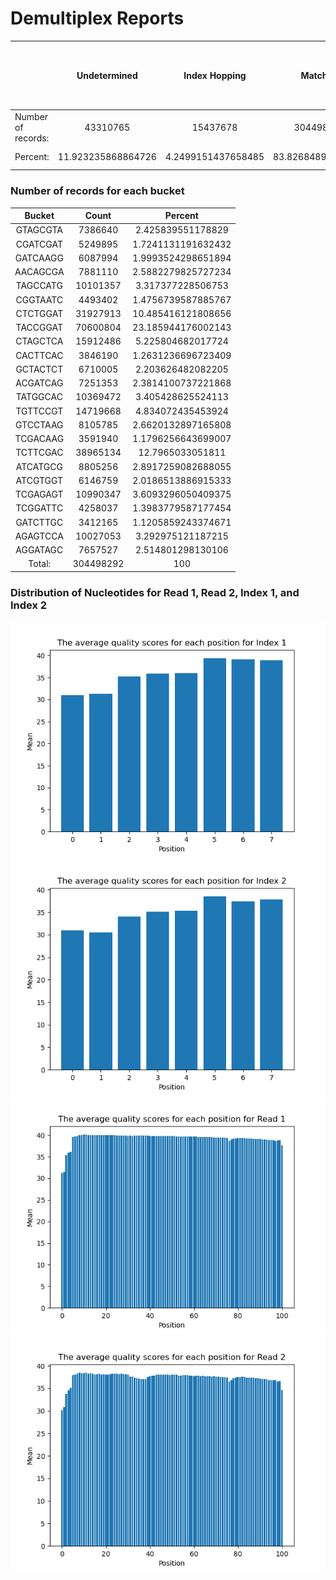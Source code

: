 # Demultiplex Reports
| | Undetermined | Index Hopping | Matched | Index(es) are reverse complimented but not found in the list of barcodes (These records are included in the undetermined files) |
| ------ | :------: | :------: | :------: | :------: |
| Number of records: | 43310765 | 15437678 | 304498292 | 30817 |
| Percent: | 11.923235868864726 | 4.2499151437658485 | 83.82684898736943 | 8.483765174104042e-03 |

### Number of records for each bucket
| Bucket | Count | Percent |
| :----: | :----: | :----: |
| GTAGCGTA | 7386640 | 2.425839551178829 |
| CGATCGAT | 5249895 | 1.7241131191632432 |
| GATCAAGG | 6087994 | 1.9993524298651894 |
| AACAGCGA | 7881110 | 2.5882279825727234 |
| TAGCCATG | 10101357 | 3.317377228506753 |
| CGGTAATC | 4493402 | 1.4756739587885767 |
| CTCTGGAT | 31927913 | 10.485416121808656 |
| TACCGGAT | 70600804 | 23.185944176002143 |
| CTAGCTCA | 15912486 | 5.225804682017724 |
| CACTTCAC | 3846190 | 1.2631236696723409 |
| GCTACTCT | 6710005 | 2.203626482082205 |
| ACGATCAG | 7251353 | 2.3814100737221868 |
| TATGGCAC | 10369472 | 3.405428625524113 |
| TGTTCCGT | 14719668 | 4.834072435453924 |
| GTCCTAAG | 8105785 | 2.6620132897165808 |
| TCGACAAG | 3591940 | 1.1796256643699007 |
| TCTTCGAC | 38965134 | 12.7965033051811 |
| ATCATGCG | 8805256 | 2.8917259082688055 |
| ATCGTGGT | 6146759 | 2.0186513886915333 |
| TCGAGAGT | 10990347 | 3.6093296050409375 |
| TCGGATTC | 4258037 | 1.3983779587177454 |
| GATCTTGC | 3412165 | 1.1205859243374671 |
| AGAGTCCA | 10027053 | 3.292975121187215 |
| AGGATAGC | 7657527 | 2.514801298130106 |
| Total:   | 304498292 | 100 |


### Distribution of Nucleotides for Read 1, Read 2, Index 1, and Index 2
![alt text](https://github.com/jlee26/Demultiplex/blob/master/Assignment-the-first/index1.png)
![alt text](https://github.com/jlee26/Demultiplex/blob/master/Assignment-the-first/index2.png)
![alt text](https://github.com/jlee26/Demultiplex/blob/master/Assignment-the-first/read1.png)
![alt text](https://github.com/jlee26/Demultiplex/blob/master/Assignment-the-first/read2.png)
